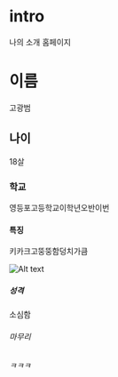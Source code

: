 # intro
나의 소개 홈페이지

# 이름
 고광범
 
## 나이
18살

### 학교
영등포고등학교이학년오반이번

#### 특징
키카크고뚱뚱함덩치가큼

![Alt text](https://cafeptthumb-phinf.pstatic.net/20141015_112/onlyarea_1413369551720ugUvx_JPEG/1413369480017.jpeg?type=w740)
##### 성격
소심함

###### 마무리
*ㅋㅋㅋ*
